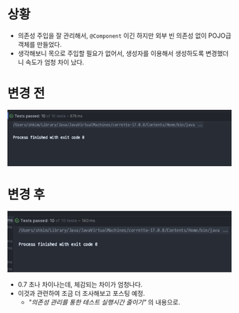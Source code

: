 # 상황

- 의존성 주입을 잘 관리해서, `@Component` 이긴 하지만 외부 빈 의존성 없이 POJO급 객체를 만들었다.
- 생각해보니 목으로 주입할 필요가 없어서, 생성자를 이용해서 생성하도록 변경했더니 속도가 엄청 차이 났다.

# 변경 전

![img_2.png](img/img_2.png)

# 변경 후

![img.png](img/img.png)

- 0.7 초나 차이나는데, 체감되는 차이가 엄청나다.
- 이것과 관련하여 조금 더 조사해보고 포스팅 예정.
  - _"의존성 관리를 통한 테스트 실행시간 줄이기"_ 의 내용으로.
